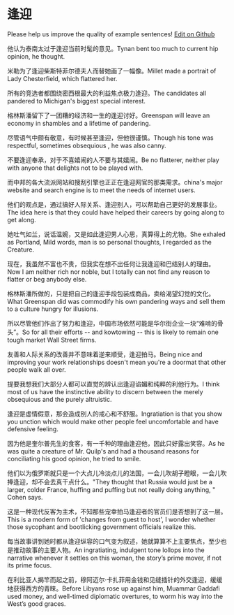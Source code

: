 # 逢迎

Please help us improve the quality of example sentences! [Edit on Github](https://github.com/jiyushe/jiyu-example-sentence-source/blob/main/chinese/fengying_1.md)

<p><span class="chinese">他认为泰南太过于逢迎当前时髦的意见。</span><span class="english">Tynan bent too much to current hip opinion, he thought.</span></p>

<p><span class="chinese">米勒为了逢迎柴斯特菲尔德夫人而替她画了一幅像。</span><span class="english">Millet made a portrait of Lady Chesterfield, which flattered her.</span></p>

<p><span class="chinese">所有的竞选者都围绕密西根最大的利益焦点极力逢迎。</span><span class="english">The candidates all pandered to Michigan's biggest special interest.</span></p>

<p><span class="chinese">格林斯潘留下了一团糟的经济和一生的逢迎讨好。</span><span class="english">Greenspan will leave an economy in shambles and a lifetime of pandering.</span></p>

<p><span class="chinese">尽管语气中颇有敬意，有时候甚至逢迎，但他很谨慎。</span><span class="english">Though his tone was respectful, sometimes obsequious , he was also canny.</span></p>

<p><span class="chinese">不要逢迎奉承，对于不喜嬉闹的人不要与其嬉闹。</span><span class="english">Be no flatterer, neither play with anyone that delights not to be played with.</span></p>

<p><span class="chinese">而中邦的各大流派网站和搜刮引擎也正正在逢迎网官的那类需求。</span><span class="english">china's major website and search engine is to meet the needs of internet users.</span></p>

<p><span class="chinese">他们的观点是，通过搞好人际关系、逢迎别人，可以帮助自己更好的发展事业。</span><span class="english">The idea here is that they could have helped their careers by going along to get along.</span></p>

<p><span class="chinese">她吐气如兰，说话温婉，又是如此逢迎男人心思，真算得上的尤物。</span><span class="english">She exhaled as Portland, Mild words, man is so personal thoughts, I regarded as the Creature.</span></p>

<p><span class="chinese">现在，我虽然不富也不贵，但我实在想不出任何让我逢迎和巴结别人的理由。</span><span class="english">Now I am neither rich nor noble, but I totally can not find any reason to flatter or beg anybody else.</span></p>

<p><span class="chinese">格林斯潘所做的，只是把自己的逢迎手段包装成商品，卖给渴望幻觉的文化。</span><span class="english">What Greenspan did was commodify his own pandering ways and sell them to a culture hungry for illusions.</span></p>

<p><span class="chinese">所以尽管他们作出了努力和逢迎，中国市场依然可能是华尔街企业一块“难啃的骨头”。</span><span class="english">So for all their efforts -- and kowtowing -- this is likely to remain one tough market Wall Street firms.</span></p>

<p><span class="chinese">友善和人际关系的改善并不意味着逆来顺受，逢迎拍马。</span><span class="english">Being nice and improving your work relationships doesn't mean you're a doormat that other people walk all over.</span></p>

<p><span class="chinese">提要我想我们大部分人都可以直觉的辨认出逢迎谄媚和纯粹的利他行为。</span><span class="english">I think most of us have the instinctive ability to discern between the merely obsequious and the purely altruistic.</span></p>

<p><span class="chinese">逢迎是虚情假意，那会造成别人的戒心和不舒服。</span><span class="english">Ingratiation is that you show you unction which would make other people feel uncomfortable and have defensive feeling.</span></p>

<p><span class="chinese">因为他是奎尔普先生的食客，有一千种的理由逢迎他，因此只好露出笑容。</span><span class="english">As he was quite a creature of Mr. Quilp's and had a thousand reasons for conciliating his good opinion, he tried to smile.</span></p>

<p><span class="chinese">他们以为俄罗斯就只是一个大点儿冷淡点儿的法国，一会儿吹胡子瞪眼，一会儿吹捧逢迎，却不会去真干点什么。</span><span class="english">"They thought that Russia would just be a larger, colder France, huffing and puffing but not really doing anything, " Cohen says.</span></p>

<p><span class="chinese">这是一种现代反客为主术，不知那些宠幸拍马逢迎者的官员们是否想到了这一层。</span><span class="english">This is a modern form of 'changes from guest to host', I wonder whether those sycophant and bootlicking government officials realize this.</span></p>

<p><span class="chinese">每当故事讲到她时都从逢迎纵容的口气变为叙述，她就算算不上主要焦点，至少也是推动故事的主要人物。</span><span class="english">An ingratiating, indulgent tone lollops into the narrative whenever it settles on this woman, the story’s prime mover, if not its prime focus.</span></p>

<p><span class="chinese">在利比亚人揭竿而起之前，穆阿迈尔·卡扎菲用金钱和见缝插针的外交逢迎，缓缓地获得西方的青睐。</span><span class="english">Before Libyans rose up against him, Muammar Gaddafi used money, and well-timed diplomatic overtures, to worm his way into the West’s good graces.</span></p>

